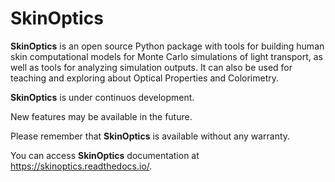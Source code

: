 SkinOptics
==========

**SkinOptics** is an open source Python package with tools for building human skin computational
models for Monte Carlo simulations of light transport, as well as tools for analyzing simulation
outputs. It can also be used for teaching and exploring about Optical Properties and Colorimetry.

**SkinOptics** is under continuos development.

New features may be available in the future.

Please remember that **SkinOptics** is available without any warranty.

You can access **SkinOptics** documentation at https://skinoptics.readthedocs.io/.
